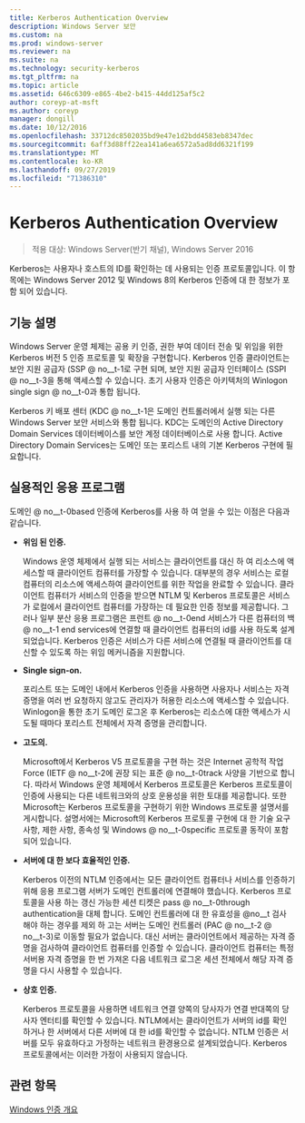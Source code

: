 ```yaml
---
title: Kerberos Authentication Overview
description: Windows Server 보안
ms.custom: na
ms.prod: windows-server
ms.reviewer: na
ms.suite: na
ms.technology: security-kerberos
ms.tgt_pltfrm: na
ms.topic: article
ms.assetid: 646c6309-e865-4be2-b415-44dd125af5c2
author: coreyp-at-msft
ms.author: coreyp
manager: dongill
ms.date: 10/12/2016
ms.openlocfilehash: 33712dc8502035bd9e47e1d2bdd4583eb8347dec
ms.sourcegitcommit: 6aff3d88ff22ea141a6ea6572a5ad8dd6321f199
ms.translationtype: MT
ms.contentlocale: ko-KR
ms.lasthandoff: 09/27/2019
ms.locfileid: "71386310"
---
```

# <a name="kerberos-authentication-overview"></a>Kerberos Authentication Overview

>적용 대상: Windows Server(반기 채널), Windows Server 2016

Kerberos는 사용자나 호스트의 ID를 확인하는 데 사용되는 인증 프로토콜입니다. 이 항목에는 Windows Server 2012 및 Windows 8의 Kerberos 인증에 대 한 정보가 포함 되어 있습니다.

## <a name="BKMK_OVER"></a>기능 설명
Windows Server 운영 체제는 공용 키 인증, 권한 부여 데이터 전송 및 위임을 위한 Kerberos 버전 5 인증 프로토콜 및 확장을 구현합니다. Kerberos 인증 클라이언트는 보안 지원 공급자 \(SSP @ no__t-1로 구현 되며, 보안 지원 공급자 인터페이스 \(SSPI @ no__t-3을 통해 액세스할 수 있습니다. 초기 사용자 인증은 아키텍처의 Winlogon single sign @ no__t-0과 통합 됩니다.

Kerberos 키 배포 센터 \(KDC @ no__t-1은 도메인 컨트롤러에서 실행 되는 다른 Windows Server 보안 서비스와 통합 됩니다. KDC는 도메인의 Active Directory Domain Services 데이터베이스를 보안 계정 데이터베이스로 사용 합니다. Active Directory Domain Services는 도메인 또는 포리스트 내의 기본 Kerberos 구현에 필요합니다.

## <a name="kerb_tr_Kerb_Benefits"></a>실용적인 응용 프로그램
도메인 @ no__t-0based 인증에 Kerberos를 사용 하 여 얻을 수 있는 이점은 다음과 같습니다.

-   **위임 된 인증.**

    Windows 운영 체제에서 실행 되는 서비스는 클라이언트를 대신 하 여 리소스에 액세스할 때 클라이언트 컴퓨터를 가장할 수 있습니다. 대부분의 경우 서비스는 로컬 컴퓨터의 리소스에 액세스하여 클라이언트를 위한 작업을 완료할 수 있습니다. 클라이언트 컴퓨터가 서비스의 인증을 받으면 NTLM 및 Kerberos 프로토콜은 서비스가 로컬에서 클라이언트 컴퓨터를 가장하는 데 필요한 인증 정보를 제공합니다. 그러나 일부 분산 응용 프로그램은 프런트 @ no__t-0end 서비스가 다른 컴퓨터의 백 @ no__t-1 end services에 연결할 때 클라이언트 컴퓨터의 id를 사용 하도록 설계 되었습니다. Kerberos 인증은 서비스가 다른 서비스에 연결될 때 클라이언트를 대신할 수 있도록 하는 위임 메커니즘을 지원합니다.

-   **Single sign-on.**

    포리스트 또는 도메인 내에서 Kerberos 인증을 사용하면 사용자나 서비스는 자격 증명을 여러 번 요청하지 않고도 관리자가 허용한 리소스에 액세스할 수 있습니다. Winlogon을 통한 초기 도메인 로그온 후 Kerberos는 리소스에 대한 액세스가 시도될 때마다 포리스트 전체에서 자격 증명을 관리합니다.

-   **고도의.**

    Microsoft에서 Kerberos V5 프로토콜을 구현 하는 것은 Internet 공학적 작업 Force \(IETF @ no__t-2에 권장 되는 표준 @ no__t-0track 사양을 기반으로 합니다. 따라서 Windows 운영 체제에서 Kerberos 프로토콜은 Kerberos 프로토콜이 인증에 사용되는 다른 네트워크와의 상호 운용성을 위한 토대를 제공합니다. 또한 Microsoft는 Kerberos 프로토콜을 구현하기 위한 Windows 프로토콜 설명서를 게시합니다. 설명서에는 Microsoft의 Kerberos 프로토콜 구현에 대 한 기술 요구 사항, 제한 사항, 종속성 및 Windows @ no__t-0specific 프로토콜 동작이 포함 되어 있습니다.

-   **서버에 대 한 보다 효율적인 인증.**

    Kerberos 이전의 NTLM 인증에서는 모든 클라이언트 컴퓨터나 서비스를 인증하기 위해 응용 프로그램 서버가 도메인 컨트롤러에 연결해야 했습니다. Kerberos 프로토콜을 사용 하는 갱신 가능한 세션 티켓은 pass @ no__t-0through authentication을 대체 합니다. 도메인 컨트롤러에 대 한 유효성을 @no__t 검사 해야 하는 경우를 제외 하 고는 서버는 도메인 컨트롤러 \(PAC @ no__t-2 @ no__t-3)로 이동할 필요가 없습니다. 대신 서버는 클라이언트에서 제공하는 자격 증명을 검사하여 클라이언트 컴퓨터를 인증할 수 있습니다. 클라이언트 컴퓨터는 특정 서버용 자격 증명을 한 번 가져온 다음 네트워크 로그온 세션 전체에서 해당 자격 증명을 다시 사용할 수 있습니다.

-   **상호 인증.**

    Kerberos 프로토콜을 사용하면 네트워크 연결 양쪽의 당사자가 연결 반대쪽의 당사자 엔터티를 확인할 수 있습니다. NTLM에서는 클라이언트가 서버의 id를 확인 하거나 한 서버에서 다른 서버에 대 한 id를 확인할 수 없습니다. NTLM 인증은 서버를 모두 유효하다고 가정하는 네트워크 환경용으로 설계되었습니다. Kerberos 프로토콜에서는 이러한 가정이 사용되지 않습니다.

## <a name="see-also"></a>관련 항목
[Windows 인증 개요](../windows-authentication/windows-authentication-overview.md)


